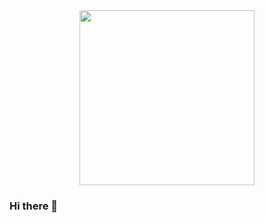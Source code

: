 <div id="header" align="center"> 
   <img src="https://media1.giphy.com/media/gR2QsBTCO5DhwIm3cr/giphy.gif" width="280" height="280"/> 
 </div>
 
### Hi there 👋
